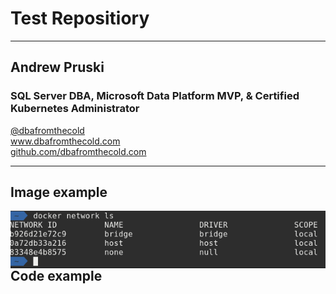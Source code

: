 # Test Repositiory

---

## Andrew Pruski

### SQL Server DBA, Microsoft Data Platform MVP, & Certified Kubernetes Administrator

<a href="https://twitter.com/dbafromthecold">@dbafromthecold</a><br>
www.dbafromthecold.com<br>
<a href="https://github.com/dbafromthecold">github.com/dbafromthecold.com</a>

---

## Image example

<img src="assets/images/docker_networks.png" style="float: right"/>

---

## Code example

<script src="assets/code/docker_container_run.sh"></script>
